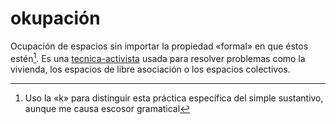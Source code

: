 # okupación

Ocupación de espacios sin importar la propiedad «formal» en que éstos estén[^k]. Es una [tecnica-activista](tecnica-activista.md) usada para resolver problemas como la vivienda, los espacios de libre asociación o los espacios colectivos.

[^k]: Uso la «k» para distinguir esta práctica específica del simple sustantivo, aunque me causa escosor gramatical
